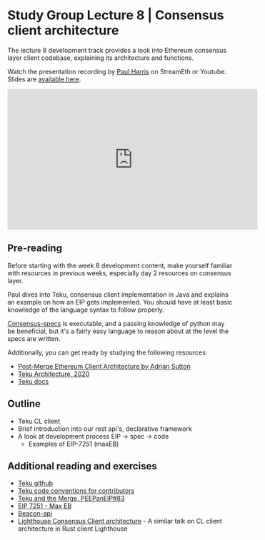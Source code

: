 # Study Group Lecture 8 | Consensus client architecture

The lecture 8 development track provides a look into Ethereum consensus layer client codebase, explaining its architecture and functions. 

Watch the presentation recording by [Paul Harris](https://twitter.com/rolfyone) on StreamEth or Youtube. Slides are [available here](https://github.com/eth-protocol-fellows/protocol-studies/blob/main/docs/eps/presentations/week8-dev.pdf). 

<iframe width="560" height="315" src="https://www.youtube.com/embed/cZ33bfGXzOc?si=qnZ8xJF74oRlkHqF" title="YouTube video player" frameborder="0" allow="accelerometer; autoplay; clipboard-write; encrypted-media; gyroscope; picture-in-picture; web-share" referrerpolicy="strict-origin-when-cross-origin" allowfullscreen></iframe>

## Pre-reading

Before starting with the week 8 development content, make yourself familiar with resources in previous weeks, especially day 2 resources on consensus layer. 

Paul dives into Teku, consensus client implementation in Java and explains an example on how an EIP gets implemented. You should have at least basic knowledge of the language syntax to follow properly. 

[Consensus-specs](https://github.com/ethereum/consensus-specs/) is executable, and a passing knowledge of python may be beneficial, but it's a fairly easy language to reason about at the level the specs are written.

Additionally, you can get ready by studying the following resources:

- [Post-Merge Ethereum Client Architecture by Adrian Sutton](https://www.youtube.com/watch?v=6d4pkhL37Ao)
- [Teku Architecture, 2020](https://www.youtube.com/watch?v=1PHZHpVPLk4)
- [Teku docs](https://docs.teku.consensys.io/)

## Outline

- Teku CL client
- Brief introduction into our rest api's, declarative framework
- A look at development process EIP -> spec -> code
    - Examples of EIP-7251 (maxEB)

## Additional reading and exercises 
- [Teku github](https://github.com/Consensys/teku)
- [Teku code conventions for contributors](https://wiki.hyperledger.org/display/BESU/Coding+Conventions) 
- [Teku and the Merge, PEEPanEIP#83](https://www.youtube.com/watch?v=YTWaZ-NBpbM)
- [EIP 7251 - Max EB](https://github.com/ethereum/consensus-specs/tree/dev/specs/_features/eip7251)
- [Beacon-api](https://github.com/ethereum/beacon-APIs)
- [Lighthouse Consensus Client architecture](https://www.youtube.com/watch?v=pLHhTh_vGZ0) - A similar talk on CL client architecture in Rust client Lighthouse
